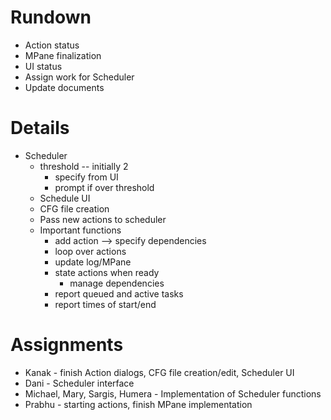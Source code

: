 # Rundown #

  * Action status
  * MPane finalization
  * UI status
  * Assign work for Scheduler
  * Update documents


# Details #

  * Scheduler
    * threshold -- initially 2
      * specify from UI
      * prompt if over threshold
    * Schedule UI
    * CFG file creation
    * Pass new actions to scheduler
    * Important functions
      * add action --> specify dependencies
      * loop over actions
      * update log/MPane
      * state actions when ready
        * manage dependencies
      * report queued and active tasks
      * report times of start/end

# Assignments #
  * Kanak - finish Action dialogs, CFG file creation/edit, Scheduler UI
  * Dani - Scheduler interface
  * Michael, Mary, Sargis, Humera - Implementation of Scheduler functions
  * Prabhu - starting actions, finish MPane implementation